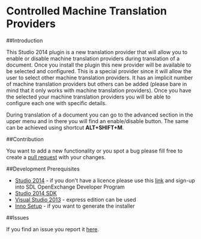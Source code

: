 # Controlled Machine Translation Providers

##Introduction

This Studio 2014 plugin is a new translation provider that will allow you to enable or disable machine translation providers during translation of a document. Once you install the plugin this new provider will be available to be selected and configured. This is a special provider since it will allow the user to select other machine translation providers. It has an implicit number of machine translation providers but others can be added (please bare in mind that it only works with machine translation providers). Once you have the selected your machine translation providers you will be able to configure each one with specific details.

During translation of a document you can go to the advanced section in the upper menu and in there you will find an enable/disable button. The same can be achieved using shortcut **ALT+SHIFT+M**.

##Contribution

You want to add a new functionality or you spot a bug please fill free to create a [pull request](https://guides.github.com/activities/contributing-to-open-source/) with your changes.

##Development Prerequisites

* [Studio 2014](https://oos.sdl.com/asp/products/ssl/account/mydownloads.asp) - if you don't have a licence please use this [link](http://www.translationzone.com/openexchange/developer/index.html) and sign-up into SDL OpenExchange Developer Program
* [Studio 2014 SDK](http://www.translationzone.com/openexchange/developer/sdk.html)
* [Visual Studio 2013](http://www.visualstudio.com/downloads/download-visual-studio-vs) - express edition can be used
* [Inno Setup](http://www.jrsoftware.org/isinfo.php) - if you want to generate the installer

##Issues

If you find an issue you report it [here](https://github.com/sdl/SDL-Community/issues).

